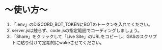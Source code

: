 # 〜使い方〜
1. 「.env」のDISCORD_BOT_TOKENにBOTのトークンを入れてください。
2. server.jsは触らず、code.jsの指定範囲でコーディングしましょう。
3. 「Share」をクリックして「Live Site」のURLをコピーし、GASのスクリプトに貼り付けて定期的にwakeさせてください。